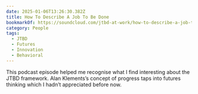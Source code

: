 ```yaml
---
date: 2025-01-06T13:26:30.382Z
title: How To Describe A Job To Be Done
bookmarkOf: https://soundcloud.com/jtbd-at-work/how-to-describe-a-job-to-be-done
category: People
tags:
  - JTBD
  - Futures
  - Innovation
  - Behavioral
---
```


This podcast episode helped me recognise what I find interesting about the JTBD framework. Alan Klements’s concept of progress taps into futures thinking which I hadn’t appreciated before now.
